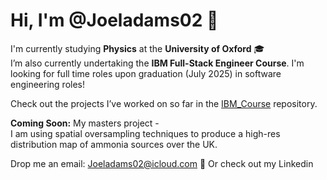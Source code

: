<!DOCTYPE html>
<html>

<body>
  <div class="container">
    <h1>Hi, I'm <span class="highlight">@Joeladams02</span> 👋</h1>
    <p>
      I'm currently studying <b>Physics</b> at the <b>University of Oxford</b> 🎓<br>
      I’m also currently undertaking the <b>IBM Full-Stack Engineer Course</b>.
      I'm looking for full time roles upon graduation (July 2025) in software engineering roles!
    </p>
    <p>
      Check out the projects I’ve worked on so far in the 
      <a href="https://github.com/Joeladams02/IBM_Course" target="_blank">IBM_Course</a> repository.
    </p>
    <p>
      <b>Coming Soon:</b> My masters project - <br>
      I am using spatial oversampling techniques to produce a high-res distribution map of ammonia sources over the UK.
    </p>
    <p>
      Drop me an email: 
      <a href="mailto:Joeladams02@icloud.com">Joeladams02@icloud.com</a> 📧
      Or check out my Linkedin <a href="
    </p>
  </div>
</body>
</html>
